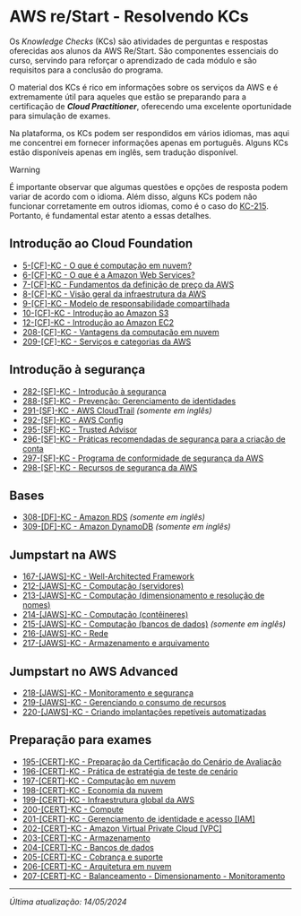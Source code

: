 # AWS re/Start - Resolvendo KCs
Os *Knowledge Checks* (KCs) são atividades de perguntas e respostas oferecidas aos alunos da AWS Re/Start. São componentes essenciais do curso, servindo para reforçar o aprendizado de cada módulo e são requisitos para a conclusão do programa.

O material dos KCs é rico em informações sobre os serviços da AWS e é extremamente útil para aqueles que estão se preparando para a certificação de **_Cloud Practitioner_**, oferecendo uma excelente oportunidade para simulação de exames.

Na plataforma, os KCs podem ser respondidos em vários idiomas, mas aqui me concentrei em fornecer informações apenas em português. Alguns KCs estão disponíveis apenas em inglês, sem tradução disponível.

> [!WARNING]
> É importante observar que algumas questões e opções de resposta podem variar de acordo com o idioma. Além disso, alguns KCs podem não funcionar corretamente em outros idiomas, como é o caso do [KC-215](KCs/195.md). Portanto, é fundamental estar atento a essas detalhes.

## Introdução ao Cloud Foundation
- [5-[CF]-KC - O que é computação em nuvem?](KCs/005.md)
- [6-[CF]-KC - O que é a Amazon Web Services?](KCs/006.md)
- [7-[CF]-KC - Fundamentos da definição de preço da AWS](KCs/007.md)
- [8-[CF]-KC - Visão geral da infraestrutura da AWS](KCs/008.md)
- [9-[CF]-KC - Modelo de responsabilidade compartilhada](KCs/009.md)
- [10-[CF]-KC - Introdução ao Amazon S3](KCs/010.md)
- [12-[CF]-KC - Introdução ao Amazon EC2](KCs/012.md)
- [208-[CF]-KC - Vantagens da computação em nuvem](KCs/208.md)
- [209-[CF]-KC - Serviços e categorias da AWS](KCs/209.md)

## Introdução à segurança
- [282-[SF]-KC - Introdução à segurança](KCs/282.md)
- [288-[SF]-KC - Prevenção: Gerenciamento de identidades](KCs/288.md)
- [291-[SF]-KC - AWS CloudTrail](KCs/291.md) *(somente em inglês)*
- [292-[SF]-KC - AWS Config](KCs/292.md)
- [295-[SF]-KC - Trusted Advisor](KCs/295.md)
- [296-[SF]-KC - Práticas recomendadas de segurança para a criação de conta](KCs/296.md)
- [297-[SF]-KC - Programa de conformidade de segurança da AWS](KCs/297.md)
- [298-[SF]-KC - Recursos de segurança da AWS](KCs/298.md)
 
## Bases
- [308-[DF]-KC - Amazon RDS](KCs/308.md) *(somente em inglês)*
- [309-[DF]-KC - Amazon DynamoDB](KCs/309.md) *(somente em inglês)*

## Jumpstart na AWS
- [167-[JAWS]-KC - Well-Architected Framework](KCs/195.md)
- [212-[JAWS]-KC - Computação (servidores)](KCs/195.md)
- [213-[JAWS]-KC - Computação (dimensionamento e resolução de nomes)](KCs/195.md)
- [214-[JAWS]-KC - Computação (contêineres)](KCs/195.md)
- [215-[JAWS]-KC - Computação (bancos de dados)](KCs/195.md) *(somente em inglês)*
- [216-[JAWS]-KC - Rede](KCs/195.md)
- [217-[JAWS]-KC - Armazenamento e arquivamento](KCs/195.md)

## Jumpstart no AWS Advanced
- [218-[JAWS]-KC - Monitoramento e segurança](KCs/218.md)
- [219-[JAWS]-KC - Gerenciando o consumo de recursos](KCs/219.md)
- [220-[JAWS]-KC - Criando implantações repetíveis automatizadas](KCs/220.md)

## Preparação para exames
- [195-[CERT]-KC - Preparação da Certificação do Cenário de Avaliação](KCs/195.md)
- [196-[CERT]-KC - Prática de estratégia de teste de cenário](KCs/196.md)
- [197-[CERT]-KC - Computação em nuvem](KCs/197.md)
- [198-[CERT]-KC - Economia da nuvem](KCs/198.md)
- [199-[CERT]-KC - Infraestrutura global da AWS](KCs/199.md)
- [200-[CERT]-KC - Compute](KCs/200.md)
- [201-[CERT]-KC - Gerenciamento de identidade e acesso [IAM]](KCs/201.md)
- [202-[CERT]-KC - Amazon Virtual Private Cloud [VPC]](KCs/202.md)
- [203-[CERT]-KC - Armazenamento](KCs/203.md)
- [204-[CERT]-KC - Bancos de dados](KCs/204.md)
- [205-[CERT]-KC - Cobrança e suporte](KCs/205.md)
- [206-[CERT]-KC - Arquitetura em nuvem](KCs/206.md)
- [207-[CERT]-KC - Balanceamento - Dimensionamento - Monitoramento](KCs/207.md)
----
*Última atualização: 14/05/2024*

